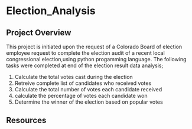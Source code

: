 # Election_Analysis

## Project Overview
This project is initiated upon the request of a Colorado Board of election employee request to complete the election audit of a recent local congressional election,using python progamming language. The following tasks were completed at end of the election result data analysis;

1. Calculate the total votes cast during the election
2. Retreive complete list of candidates who received votes
3. Calculate the total number of votes each candidate received
4. calculate the percentage of votes each candidate won
5. Determine the winner of the election based on popular votes

## Resources
